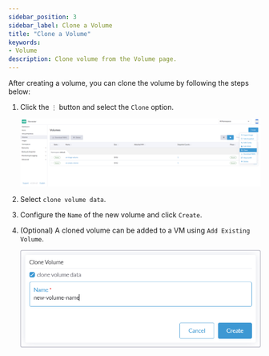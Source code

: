 ```yaml
---
sidebar_position: 3
sidebar_label: Clone a Volume
title: "Clone a Volume"
keywords:
- Volume
description: Clone volume from the Volume page.
---
```


<head>
  <link rel="canonical" href="https://docs.harvesterhci.io/v1.3/volume/clone-volume"/>
</head>

After creating a volume, you can clone the volume by following the steps below:

1. Click the `⋮` button and select the `Clone` option.

    ![clone-volume-1](/img/v1.1/volume/clone-volume-1.png)

1. Select `clone volume data`.
1. Configure the `Name` of the new volume and click `Create`.
1. (Optional) A cloned volume can be added to a VM using `Add Existing Volume`.

    ![clone-volume-2](/img/v1.1/volume/clone-volume-2.png)
